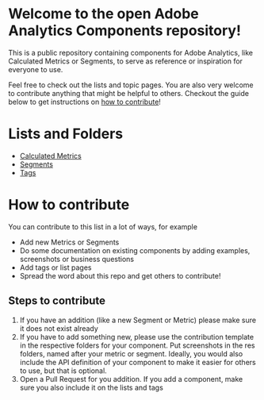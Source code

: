 # Welcome to the open Adobe Analytics Components repository!
This is a public repository containing components for Adobe Analytics, like Calculated Metrics or Segments, to serve as reference or inspiration for everyone to use.

Feel free to check out the lists and topic pages. You are also very welcome to contribute anything that might be helpful to others. Checkout the guide below to get instructions on [how to contribute](#how-to-contribute)!

# Lists and Folders
* [Calculated Metrics](Calculated%20Metrics/List%20of%20Calculated%20Metrics.md)
* [Segments](Segments/List%20of%20Segments.md)
* [Tags](Tags.md)

# How to contribute
You can contribute to this list in a lot of ways, for example
* Add new Metrics or Segments
* Do some documentation on existing components by adding examples, screenshots or business questions
* Add tags or list pages
* Spread the word about this repo and get others to contribute!

## Steps to contribute
1. If you have an addition (like a new Segment or Metric) please make sure it does not exist already
2. If you have to add something new, please use the contribution template in the respective folders for your component. Put screenshots in the res folders, named after your metric or segment. Ideally, you would also include the API definition of your component to make it easier for others to use, but that is optional.
3. Open a Pull Request for you addition. If you add a component, make sure you also include it on the lists and tags